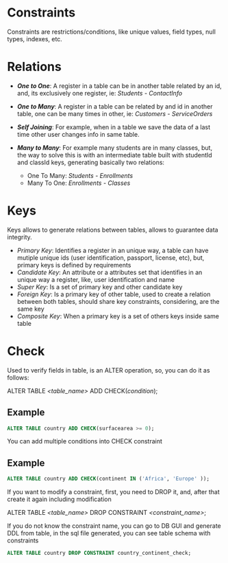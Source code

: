 # Constraints

Constraints are restrictions/conditions, like unique values, field types, null types, indexes, etc.

# Relations

- **_One to One_**: A register in a table can be in another table related by an id, and, its exclusively one register, ie: _Students - ContactInfo_
- **_One to Many_**: A register in a table can be related by and id in another table, one can be many times in other, ie: _Customers - ServiceOrders_
- **_Self Joining_**: For example, when in a table we save the data of a last time other user changes info in same table.
- **_Many to Many_**: For example many students are in many classes, but, the way to solve this is with an intermediate table built with studentId and classId keys, generating basically two relations:

  - One To Many: _Students - Enrollments_
  - Many To One: _Enrollments - Classes_

# Keys

Keys allows to generate relations between tables, allows to guarantee data integrity.

- _Primary Key_: Identifies a register in an unique way, a table can have mutiple unique ids (user identification, passport, license, etc), but, primary keys is defined by requirements
- _Candidate Key_: An attribute or a attributes set that identifies in an unique way a register, like, user identification and name
- _Super Key_: Is a set of primary key and other candidate key
- _Foreign Key_: Is a primary key of other table, used to create a relation between both tables, should share key constraints, considering, are the same key
- _Composite Key_: When a primary key is a set of others keys inside same table

# Check

Used to verify fields in table, is an ALTER operation, so, you can do it as follows:

ALTER TABLE _<table_name>_ ADD CHECK(_condition_);

## Example

```sql
ALTER TABLE country ADD CHECK(surfacearea >= 0);
```

You can add multiple conditions into CHECK constraint

## Example

```sql
ALTER TABLE country ADD CHECK(continent IN ('Africa', 'Europe' ));
```

If you want to modify a constraint, first, you need to DROP it, and, after that create it again including modification

ALTER TABLE _<table_name>_ DROP CONSTRAINT _<constraint_name>_;

If you do not know the constraint name, you can go to DB GUI and generate DDL from table, in the sql file generated, you can see table schema with constraints

```sql
ALTER TABLE country DROP CONSTRAINT country_continent_check;
```
